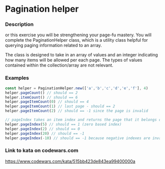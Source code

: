 # Pagination helper

### Description
or this exercise you will be strengthening your page-fu mastery. You will complete the PaginationHelper class, which is a utility class helpful for querying paging information related to an array.

The class is designed to take in an array of values and an integer indicating how many items will be allowed per each page. The types of values contained within the collection/array are not relevant.

### Examples
```javascript
const helper = PaginationHelper.new(['a','b','c','d','e','f'], 4)
helper.pageCount() // should == 2
helper.itemCount() // should == 6
helper.pageItemCount(0) // should == 4
helper.pageItemCount(1) // last page - should == 2
helper.pageItemCount(2) // should == -1 since the page is invalid

// pageIndex takes an item index and returns the page that it belongs on
helper.pageIndex(5) // should == 1 (zero based index)
helper.pageIndex(2) // should == 0
helper.pageIndex(20) // should == -1
helper.pageIndex(-10) // should == -1 because negative indexes are invalid
```

### Link to kata on codewars.com
https://www.codewars.com/kata/515bb423de843ea99400000a